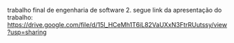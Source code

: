 trabalho final de engenharia de software 2.
segue link da apresentação do trabalho: https://drive.google.com/file/d/15l_HCeMh1T6iL82VaUXxN3FtrRUutssy/view?usp=sharing
